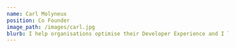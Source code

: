 ```yaml
---
name: Carl Molyneux
position: Co Founder
image_path: /images/carl.jpg
blurb: I help organisations optimise their Developer Experience and I lead high-performing teams; currently within the Developer Experience Platform space. I draw on my extensive background in software engineering to understand and address the challenges faced by software engineering teams. My expertise lies in appreciating the value of how to apply the right practices and innovation for the problem in hand and driving the necessary changes to implement them effectively. With a track record of success in this domain, I am committed to fostering innovation and excellence in software engineering.
---
```



